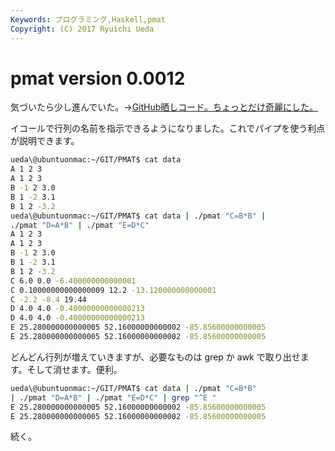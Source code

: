 ```yaml
---
Keywords: プログラミング,Haskell,pmat
Copyright: (C) 2017 Ryuichi Ueda
---
```


# pmat version 0.0012
気づいたら少し進んでいた。→<a target="_blank" href="https://github.com/ryuichiueda/PMAT/blob/658756a93c0716864bd275ac957bbeb9d9b8f608/pmat.hs" title="pmat.hs">GitHub晒しコード。ちょっとだけ奇麗にした。</a>

イコールで行列の名前を指示できるようになりました。これでパイプを使う利点が説明できます。

```bash
ueda\@ubuntuonmac:~/GIT/PMAT$ cat data 
A 1 2 3
A 1 2 3
B -1 2 3.0
B 1 -2 3.1
B 1 2 -3.2
ueda\@ubuntuonmac:~/GIT/PMAT$ cat data | ./pmat "C=B*B" |
./pmat "D=A*B" | ./pmat "E=D*C"
A 1 2 3
A 1 2 3
B -1 2 3.0
B 1 -2 3.1
B 1 2 -3.2
C 6.0 0.0 -6.400000000000001
C 0.10000000000000009 12.2 -13.120000000000001
C -2.2 -8.4 19.44
D 4.0 4.0 -0.40000000000000213
D 4.0 4.0 -0.40000000000000213
E 25.280000000000005 52.16000000000002 -85.85600000000005
E 25.280000000000005 52.16000000000002 -85.85600000000005
```

どんどん行列が増えていきますが、必要なものは grep か awk で取り出せます。そして消せます。便利。

```bash
ueda\@ubuntuonmac:~/GIT/PMAT$ cat data | ./pmat "C=B*B" 
| ./pmat "D=A*B" | ./pmat "E=D*C" | grep "^E "
E 25.280000000000005 52.16000000000002 -85.85600000000005
E 25.280000000000005 52.16000000000002 -85.85600000000005
```

続く。
